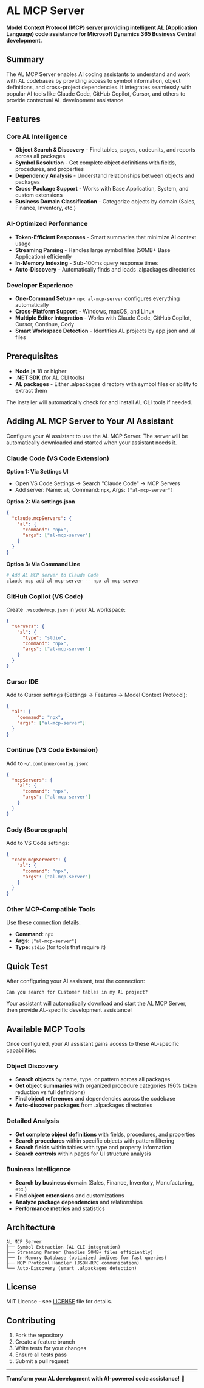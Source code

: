 # AL MCP Server

**Model Context Protocol (MCP) server providing intelligent AL (Application Language) code assistance for Microsoft Dynamics 365 Business Central development.**

## Summary

The AL MCP Server enables AI coding assistants to understand and work with AL codebases by providing access to symbol information, object definitions, and cross-project dependencies. It integrates seamlessly with popular AI tools like Claude Code, GitHub Copilot, Cursor, and others to provide contextual AL development assistance.

## Features

### Core AL Intelligence
- **Object Search & Discovery** - Find tables, pages, codeunits, and reports across all packages
- **Symbol Resolution** - Get complete object definitions with fields, procedures, and properties  
- **Dependency Analysis** - Understand relationships between objects and packages
- **Cross-Package Support** - Works with Base Application, System, and custom extensions
- **Business Domain Classification** - Categorize objects by domain (Sales, Finance, Inventory, etc.)

### AI-Optimized Performance
- **Token-Efficient Responses** - Smart summaries that minimize AI context usage
- **Streaming Parsing** - Handles large symbol files (50MB+ Base Application) efficiently
- **In-Memory Indexing** - Sub-100ms query response times
- **Auto-Discovery** - Automatically finds and loads .alpackages directories

### Developer Experience
- **One-Command Setup** - `npx al-mcp-server` configures everything automatically
- **Cross-Platform Support** - Windows, macOS, and Linux
- **Multiple Editor Integration** - Works with Claude Code, GitHub Copilot, Cursor, Continue, Cody
- **Smart Workspace Detection** - Identifies AL projects by app.json and .al files

## Prerequisites

- **Node.js** 18 or higher
- **.NET SDK** (for AL CLI tools)
- **AL packages** - Either .alpackages directory with symbol files or ability to extract them

The installer will automatically check for and install AL CLI tools if needed.

## Adding AL MCP Server to Your AI Assistant

Configure your AI assistant to use the AL MCP Server. The server will be automatically downloaded and started when your assistant needs it.

### Claude Code (VS Code Extension)

**Option 1: Via Settings UI**
- Open VS Code Settings → Search "Claude Code" → MCP Servers
- Add server: Name: `al`, Command: `npx`, Args: `["al-mcp-server"]`

**Option 2: Via settings.json**
```json
{
  "claude.mcpServers": {
    "al": {
      "command": "npx",
      "args": ["al-mcp-server"]
    }
  }
}
```

**Option 3: Via Command Line**
```bash
# Add AL MCP server to Claude Code
claude mcp add al-mcp-server -- npx al-mcp-server
```

### GitHub Copilot (VS Code)

Create `.vscode/mcp.json` in your AL workspace:
```json
{
  "servers": {
    "al": {
      "type": "stdio", 
      "command": "npx",
      "args": ["al-mcp-server"]
    }
  }
}
```

### Cursor IDE

Add to Cursor settings (Settings → Features → Model Context Protocol):
```json
{
  "al": {
    "command": "npx",
    "args": ["al-mcp-server"]
  }
}
```

### Continue (VS Code Extension)

Add to `~/.continue/config.json`:
```json
{
  "mcpServers": {
    "al": {
      "command": "npx",
      "args": ["al-mcp-server"]
    }
  }
}
```

### Cody (Sourcegraph)

Add to VS Code settings:
```json
{
  "cody.mcpServers": {
    "al": {
      "command": "npx",
      "args": ["al-mcp-server"]
    }
  }
}
```

### Other MCP-Compatible Tools

Use these connection details:
- **Command**: `npx`
- **Args**: `["al-mcp-server"]`
- **Type**: `stdio` (for tools that require it)

## Quick Test

After configuring your AI assistant, test the connection:
```
Can you search for Customer tables in my AL project?
```

Your assistant will automatically download and start the AL MCP Server, then provide AL-specific development assistance!

## Available MCP Tools

Once configured, your AI assistant gains access to these AL-specific capabilities:

### Object Discovery
- **Search objects** by name, type, or pattern across all packages
- **Get object summaries** with organized procedure categories (96% token reduction vs full definitions)
- **Find object references** and dependencies across the codebase
- **Auto-discover packages** from .alpackages directories

### Detailed Analysis  
- **Get complete object definitions** with fields, procedures, and properties
- **Search procedures** within specific objects with pattern filtering
- **Search fields** within tables with type and property information
- **Search controls** within pages for UI structure analysis

### Business Intelligence
- **Search by business domain** (Sales, Finance, Inventory, Manufacturing, etc.)
- **Find object extensions** and customizations
- **Analyze package dependencies** and relationships
- **Performance metrics** and statistics

## Architecture

```
AL MCP Server
├── Symbol Extraction (AL CLI integration)
├── Streaming Parser (handles 50MB+ files efficiently)  
├── In-Memory Database (optimized indices for fast queries)
├── MCP Protocol Handler (JSON-RPC communication)
└── Auto-Discovery (smart .alpackages detection)
```

## License

MIT License - see [LICENSE](LICENSE) file for details.

## Contributing

1. Fork the repository
2. Create a feature branch
3. Write tests for your changes
4. Ensure all tests pass
5. Submit a pull request

---

**Transform your AL development with AI-powered code assistance!** 🚀